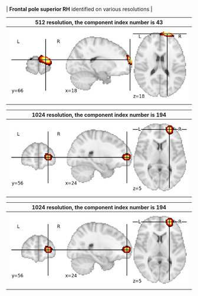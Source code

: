


| **Frontal pole superior RH** identified on various resolutions |

| 512 resolution, the component index number is 43|  
|:---:|  
| ![Component 512](../512/final/43.jpg "From component 512: Frontal pole superior RH") |

| 1024 resolution, the component index number is 194|  
|:---:|  
| ![Component 1024](../1024/final/194.jpg "From component 1024: Frontal pole superior RH") |

| 1024 resolution, the component index number is 194|  
|:---:|  
| ![Component 1024](../1024/final/194.jpg "From component 1024: Frontal pole superior RH") |